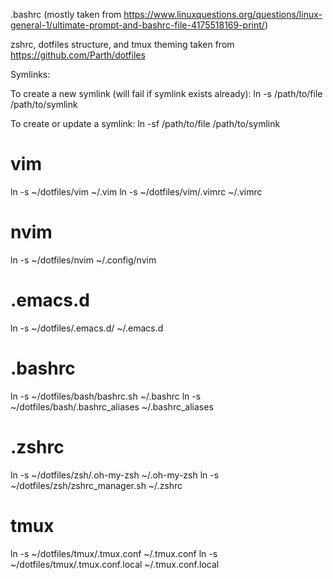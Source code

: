 .bashrc (mostly taken from https://www.linuxquestions.org/questions/linux-general-1/ultimate-prompt-and-bashrc-file-4175518169-print/)

zshrc, dotfiles structure, and tmux theming taken from https://github.com/Parth/dotfiles

Symlinks:

To create a new symlink (will fail if symlink exists already):
ln -s /path/to/file /path/to/symlink

To create or update a symlink:
ln -sf /path/to/file /path/to/symlink

# vim
ln -s ~/dotfiles/vim ~/.vim
ln -s ~/dotfiles/vim/.vimrc ~/.vimrc

# nvim
ln -s ~/dotfiles/nvim ~/.config/nvim

# .emacs.d
ln -s ~/dotfiles/.emacs.d/ ~/.emacs.d

# .bashrc
ln -s ~/dotfiles/bash/bashrc.sh ~/.bashrc
ln -s ~/dotfiles/bash/.bashrc_aliases ~/.bashrc_aliases

# .zshrc
ln -s ~/dotfiles/zsh/.oh-my-zsh ~/.oh-my-zsh
ln -s ~/dotfiles/zsh/zshrc_manager.sh ~/.zshrc

# tmux
ln -s ~/dotfiles/tmux/.tmux.conf ~/.tmux.conf
ln -s ~/dotfiles/tmux/.tmux.conf.local ~/.tmux.conf.local

